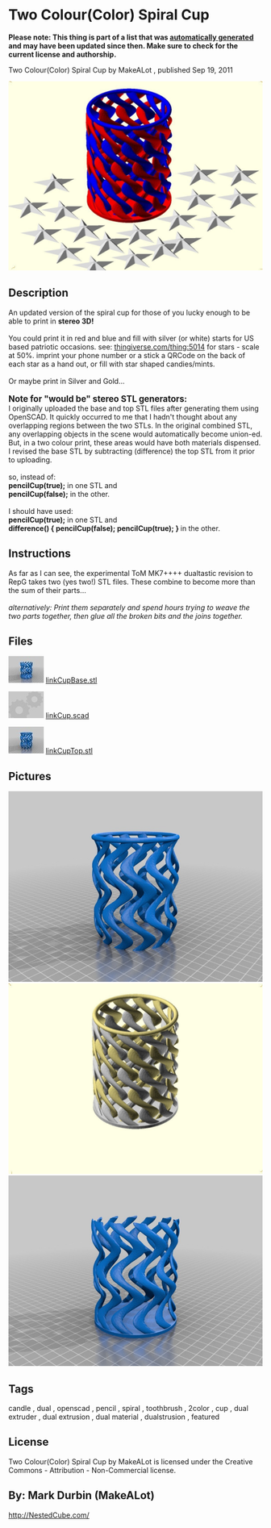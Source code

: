 Two Colour(Color) Spiral Cup
===============
**Please note: This thing is part of a list that was [automatically generated](https://github.com/carlosgs/export-things) and may have been updated since then. Make sure to check for the current license and authorship.**  

Two Colour(Color) Spiral Cup  by MakeALot , published Sep 19, 2011

![Image](img/LinkCupTwoColour_display_large_display_large.jpg)

Description
--------
An updated version of the spiral cup for those of you lucky enough to be able to print in <b>stereo 3D!</b><br />
<br />
You could print it in red and blue and fill with silver (or white) starts for US based patriotic occasions. see:  <a href="http://www.thingiverse.com/thing:5014" target="_blank" rel="nofollow">thingiverse.com/thing:5014</a> for stars - scale at 50%. imprint your phone number or a stick a QRCode on the back of each star as a hand out, or fill with star shaped candies/mints.<br />
<br />
Or maybe print in Silver and Gold...<br />
<br />
<b><big>Note for "would be" stereo STL generators:</big></b><br />
I originally uploaded the base and top STL files after generating them using OpenSCAD. It quickly occurred to me that I hadn't thought about any overlapping regions between the two STLs.  In the original combined STL, any overlapping objects in the scene would automatically become union-ed. But, in a two colour print, these areas would have both materials dispensed.  I revised the base STL by subtracting (difference) the top STL from it prior to uploading. <br />
<br />
so, instead of:<br />
<b>pencilCup(true);</b> in one STL and <br />
<b>pencilCup(false);</b> in the other.<br />
<br />
I should have used: <br />
<b>pencilCup(true);</b> in one STL and <br />
<b>difference() { pencilCup(false); pencilCup(true); } </b> in the other.

Instructions
--------
As far as I can see, the experimental ToM MK7++++ dualtastic revision to RepG takes two (yes two!) STL files.  These combine to become more than the sum of their parts...<br />
<br />
<i>alternatively: Print them separately and spend hours trying to weave the two parts together, then glue all the broken bits and the joins together. </i>

Files
--------
[![Image](img/linkCupBase_preview_tinycard.jpg)](linkCupBase.stl)
 [ linkCupBase.stl](linkCupBase.stl)  

[![Image](img/Gears_preview_tinycard.jpg)](linkCup.scad)
 [ linkCup.scad](linkCup.scad)  

[![Image](img/linkCupTop_preview_tinycard.jpg)](linkCupTop.stl)
 [ linkCupTop.stl](linkCupTop.stl)  



Pictures
--------
![Image](img/linkCupTop_display_large.jpg)
![Image](img/LinkCupTwoColour2_display_large_display_large.jpg)
![Image](img/linkCupBase_display_large.jpg)


Tags
--------
candle , dual , openscad , pencil , spiral , toothbrush , 2color , cup , dual extruder , dual extrusion , dual material , dualstrusion , featured  

  

License
--------
Two Colour(Color) Spiral Cup by MakeALot is licensed under the Creative Commons - Attribution - Non-Commercial license.  



By: Mark Durbin (MakeALot)
--------
<http://NestedCube.com/>